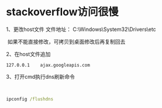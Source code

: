 # stackoverflow访问很慢

1、更改host文件  文件地址： C:\Windows\System32\Drivers\etc 

​	如果不能直接修改，可拷贝到桌面修改后再复制回去

2、在host文件追加

```
127.0.0.1    ajax.googleapis.com
```

3、打开cmd执行dns刷新命令

​	

```cmd
ipconfig /flushdns
```

​	